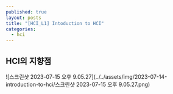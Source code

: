 ```yaml
---
published: true
layout: posts
title: "[HCI_L1] Intoduction to HCI"
categories: 
  - hci
---
```




## HCI의 지향점

![스크린샷 2023-07-15 오후 9.05.27](../../assets/img/2023-07-14-introduction-to-hci/스크린샷 2023-07-15 오후 9.05.27.png)